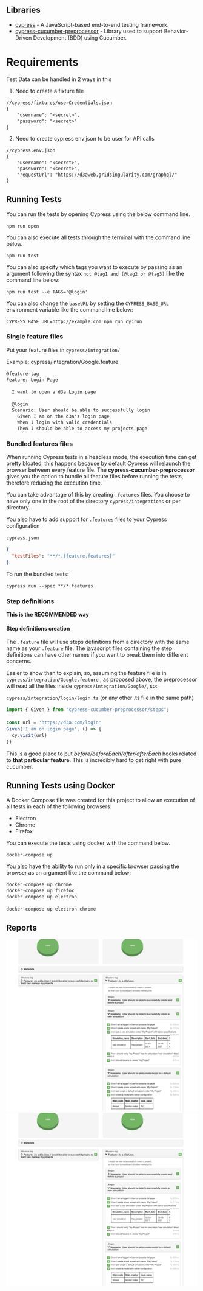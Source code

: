 ## Libraries

- [cypress](https://www.cypress.io/) - A JavaScript-based end-to-end testing framework.
- [cypress-cucumber-preprocessor](https://github.com/TheBrainFamily/cypress-cucumber-example) - Library used to support Behavior-Driven Development (BDD) using Cucumber.

# Requirements
Test Data can be handled in 2 ways in this
1. Need to create a fixture file 
```
//cypress/fixtures/userCredentials.json
{
    "username": "<secret>",
    "password": "<secret>"
}
```
2. Need to create cypress env json to be user for API calls
```
//cypress.env.json
{
    "username": "<secret>",
    "password": "<secret>",
    "requestUrl": "https://d3aweb.gridsingularity.com/graphql/"
}
```
## Running Tests

You can run the tests by opening Cypress using the below command line. 

```
npm run open
```

You can also execute all tests through the terminal with the command line below.
```
npm run test
```

You can also specify which tags you want to execute by passing as an argument following the syntax `not @tag1 and (@tag2 or @tag3)` like the command line below:
```
npm run test --e TAGS='@login'
```

You can also change the `baseURL` by setting the `CYPRESS_BASE_URL` environment variable like the command line below:
```
CYPRESS_BASE_URL=http://example.com npm run cy:run
```

### Single feature files

Put your feature files in `cypress/integration/`

Example: cypress/integration/Google.feature

```gherkin
@feature-tag
Feature: Login Page

  I want to open a d3a Login page
  
  @login
  Scenario: User should be able to successfully login
    Given I am on the d3a's login page
    When I login with valid credentials
    Then I should be able to access my projects page 
```

### Bundled features files

When running Cypress tests in a headless mode, the execution time can get pretty bloated, this happens because by default Cypress will relaunch the browser between every feature file.
The **cypress-cucumber-preprocessor** gives you the option to bundle all feature files before running the tests, therefore reducing the execution time.

You can take advantage of this by creating `.features` files. You choose to have only one in the root of the directory `cypress/integrations` or per directory.

You also have to add support for `.features` files to your Cypress configuration

`cypress.json`

```json
{
  "testFiles": "**/*.{feature,features}"
}
```

To run the bundled tests:

```shell
cypress run --spec **/*.features
```

### Step definitions

**This is the RECOMMENDED way**

#### Step definitions creation

The `.feature` file will use steps definitions from a directory with the same name as your `.feature` file. The javascript files containing the step definitions can have other names if you want to break them into different concerns.

Easier to show than to explain, so, assuming the feature file is in `cypress/integration/Google.feature` , as proposed above, the preprocessor will read all the files inside `cypress/integration/Google/`, so:

`cypress/integration/login/login.ts` (or any other .ts file in the same path)

```javascript
import { Given } from "cypress-cucumber-preprocessor/steps";

const url = 'https://d3a.com/login'
Given('I am on login page', () => {
  cy.visit(url)
})
```

This is a good place to put *before/beforeEach/after/afterEach* hooks related to **that particular feature**. This is incredibly hard to get right with pure cucumber.  

## Running Tests using Docker

A Docker Compose file was created for this project to allow an execution of all tests in each of the following browsers:
- Electron
- Chrome
- Firefox

You can execute the tests using docker with the command below. 
```
docker-compose up
```

You also have the ability to run only in a specific browser passing the browser as an argument like the command below:
```
docker-compose up chrome
docker-compose up firefox
docker-compose up electron

docker-compose up electron chrome
```
## Reports
![Alt text](./resources/reportSnap.png?raw=true "Cucumber reports")
![Optional Text](./resources/reportSnap.png)
